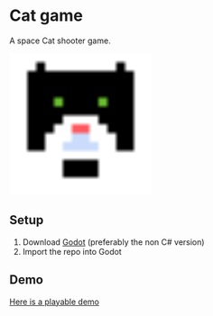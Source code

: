 # Cat game

A space Cat shooter game.

<img src="sprites/icon.svg" alt="cat game icon" style="width:50%; max-width: 30rem;"/>

## Setup

1. Download [Godot](https://godotengine.org/download) (preferably the non C# version)
2. Import the repo into Godot

## Demo

[Here is a playable demo](https://mrborghini.github.io/cat-game)